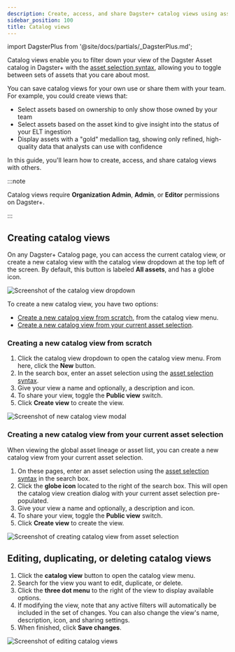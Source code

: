 ```yaml
---
description: Create, access, and share Dagster+ catalog views using asset selection syntax to filter and manage asset visibility.
sidebar_position: 100
title: Catalog views
---
```


import DagsterPlus from '@site/docs/partials/\_DagsterPlus.md';

<DagsterPlus />

Catalog views enable you to filter down your view of the Dagster Asset catalog in Dagster+ with the [asset selection syntax](/guides/build/assets/asset-selection-syntax/), allowing you to toggle between sets of assets that you care about most.

You can save catalog views for your own use or share them with your team. For example, you could create views that:

- Select assets based on ownership to only show those owned by your team
- Select assets based on the asset kind to give insight into the status of your ELT ingestion
- Display assets with a "gold" medallion tag, showing only refined, high-quality data that analysts can use with confidence

In this guide, you'll learn how to create, access, and share catalog views with others.

:::note

Catalog views require **Organization Admin**, **Admin**, or **Editor** permissions on Dagster+.

:::

## Creating catalog views

On any Dagster+ Catalog page, you can access the current catalog view, or create a new catalog view with the catalog view dropdown at the top left of the screen. By default, this button is labeled **All assets**, and has a globe icon.

![Screenshot of the catalog view dropdown](/images/dagster-plus/features/asset-catalog/catalog-views.png)

To create a new catalog view, you have two options:

- [Create a new catalog view from scratch](#creating-a-new-catalog-view-from-scratch), from the catalog view menu.
- [Create a new catalog view from your current asset selection](#creating-a-new-catalog-view-from-your-current-asset-selection).

### Creating a new catalog view from scratch

1. Click the catalog view dropdown to open the catalog view menu. From here, click the **New** button.
2. In the search box, enter an asset selection using the [asset selection syntax](/guides/build/assets/asset-selection-syntax/reference).
3. Give your view a name and optionally, a description and icon.
4. To share your view, toggle the **Public view** switch.
5. Click **Create view** to create the view.

![Screenshot of new catalog view modal](/images/dagster-plus/features/asset-catalog/new-catalog-view.png)

### Creating a new catalog view from your current asset selection

When viewing the global asset lineage or asset list, you can create a new catalog view from your current asset selection.

1. On these pages, enter an asset selection using the [asset selection syntax](/guides/build/assets/asset-selection-syntax/reference) in the search box.
2. Click the **globe icon** located to the right of the search box. This will open the catalog view creation dialog with your current asset selection pre-populated.
3. Give your view a name and optionally, a description and icon.
4. To share your view, toggle the **Public view** switch.
5. Click **Create view** to create the view.

![Screenshot of creating catalog view from asset selection](/images/dagster-plus/features/asset-catalog/new-catalog-view-from-asset-list-page.png)

## Editing, duplicating, or deleting catalog views

1. Click the **catalog view** button to open the catalog view menu.
2. Search for the view you want to edit, duplicate, or delete.
3. Click the **three dot menu** to the right of the view to display available options.
4. If modifying the view, note that any active filters will automatically be included in the set of changes. You can also change the view's name, description, icon, and sharing settings.
5. When finished, click **Save changes**.

![Screenshot of editing catalog views](/images/dagster-plus/features/asset-catalog/edit-catalog-view.png)
